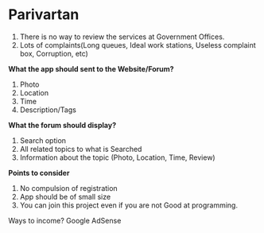 # Parivartan
1. There is no way to review the services at Government Offices.
2. Lots of complaints(Long queues, Ideal work stations, Useless complaint box, Corruption, etc)

<b>What the app should sent to the Website/Forum?</b>

  1. Photo
  2. Location
  3. Time
  4. Description/Tags 

<b>What the forum should display?</b>

1. Search option
2. All related topics to what is Searched
3. Information about the topic (Photo, Location, Time, Review)

<b>Points to consider</b>

1. No compulsion of registration 
2. App should be of small size
3. You can join this project even if you are not Good at programming.

Ways to income?
Google AdSense

